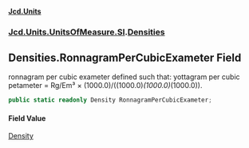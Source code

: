 #### [Jcd.Units](index.md 'index')

### [Jcd.Units.UnitsOfMeasure.SI](Jcd.Units.UnitsOfMeasure.SI.md 'Jcd.Units.UnitsOfMeasure.SI').[Densities](Densities.md 'Jcd.Units.UnitsOfMeasure.SI.Densities')

## Densities.RonnagramPerCubicExameter Field

ronnagram per cubic exameter defined such that: yottagram per cubic petameter = Rg/Em³ ×
(1000.0)/((1000.0)*(1000.0)*(1000.0)).

```csharp
public static readonly Density RonnagramPerCubicExameter;
```

#### Field Value

[Density](Density.md 'Jcd.Units.UnitTypes.Density')